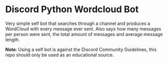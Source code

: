 # Discord Python Wordcloud Bot

Very simple self bot that searches through a channel and produces a WordCloud with every message ever sent. Also says how many messages per person were sent, the total amount of messages and average message length.  

**Note**: Using a self bot is against the Discord Community Guidelines, this repo should only be used as an educational source.
